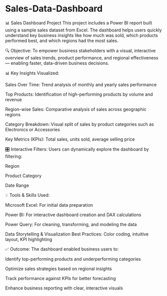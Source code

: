 # Sales-Data-Dashboard

📊 Sales Dashboard Project This project includes a Power BI report built using a sample sales dataset from Excel. The dashboard helps users quickly understand key business insights like how much was sold, which products performed best, and which regions had the most sales.

🔍 Objective:
To empower business stakeholders with a visual, interactive overview of sales trends, product performance, and regional effectiveness — enabling faster, data-driven business decisions.


📊 Key Insights Visualized:

Sales Over Time: Trend analysis of monthly and yearly sales performance

Top Products: Identification of high-performing products by volume and revenue

Region-wise Sales: Comparative analysis of sales across geographic regions

Category Breakdown: Visual split of sales by product categories such as Electronics or Accessories

Key Metrics (KPIs): Total sales, units sold, average selling price

🎛️ Interactive Filters:
Users can dynamically explore the dashboard by filtering:

Region

Product Category

Date Range

💡 Tools & Skills Used:

Microsoft Excel: For initial data preparation

Power BI: For interactive dashboard creation and DAX calculations

Power Query: For cleaning, transforming, and modeling the data

Data Storytelling & Visualization Best Practices: Color coding, intuitive layout, KPI highlighting

✅ Outcome:
The dashboard enabled business users to:

Identify top-performing products and underperforming categories

Optimize sales strategies based on regional insights

Track performance against KPIs for better forecasting

Enhance business reporting with clear, interactive visuals
